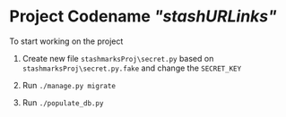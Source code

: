 # Project Codename *"stashURLinks"*

To start working on the project

1. Create new file `stashmarksProj\secret.py` based on `stashmarksProj\secret.py.fake` and change the `SECRET_KEY`

2. Run `./manage.py migrate`

3. Run `./populate_db.py`
